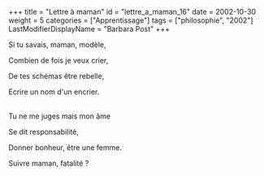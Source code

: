 +++
title = "Lettre à maman"
id = "lettre_a_maman_16"
date = 2002-10-30
weight = 5
categories = ["Apprentissage"]
tags = ["philosophie", "2002"]
LastModifierDisplayName = "Barbara Post"
+++

Si tu savais, maman, modèle,

Combien de fois je veux crier,

De tes schémas être rebelle,

Ecrire un nom d'un encrier.

 \
Tu ne me juges mais mon âme

Se dit responsabilité,

Donner bonheur, être une femme.

Suivre maman, fatalité ?
